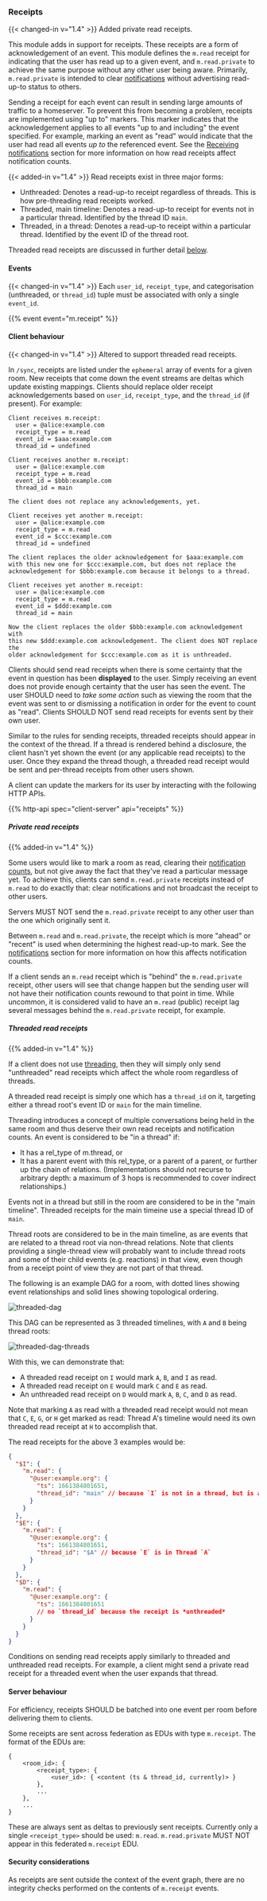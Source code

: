 
### Receipts

{{< changed-in v="1.4" >}} Added private read receipts.

This module adds in support for receipts. These receipts are a form of
acknowledgement of an event. This module defines the `m.read` receipt
for indicating that the user has read up to a given event, and `m.read.private`
to achieve the same purpose without any other user being aware. Primarily,
`m.read.private` is intended to clear [notifications](#receiving-notifications)
without advertising read-up-to status to others.

Sending a receipt for each event can result in sending large amounts of
traffic to a homeserver. To prevent this from becoming a problem,
receipts are implemented using "up to" markers. This marker indicates
that the acknowledgement applies to all events "up to and including" the
event specified. For example, marking an event as "read" would indicate
that the user had read all events *up to* the referenced event. See the
[Receiving notifications](#receiving-notifications) section for more
information on how read receipts affect notification counts.

{{< added-in v="1.4" >}} Read receipts exist in three major forms:
* Unthreaded: Denotes a read-up-to receipt regardless of threads. This is how
  pre-threading read receipts worked.
* Threaded, main timeline: Denotes a read-up-to receipt for events not in a
  particular thread. Identified by the thread ID `main`.
* Threaded, in a thread: Denotes a read-up-to receipt within a particular
  thread. Identified by the event ID of the thread root.

Threaded read receipts are discussed in further detail [below](#threaded-read-receipts).

#### Events

{{< changed-in v="1.4" >}} Each `user_id`, `receipt_type`, and categorisation
(unthreaded, or `thread_id`) tuple must be associated with only a single
`event_id`.

{{% event event="m.receipt" %}}

#### Client behaviour

{{< changed-in v="1.4" >}} Altered to support threaded read receipts.

In `/sync`, receipts are listed under the `ephemeral` array of events
for a given room. New receipts that come down the event streams are
deltas which update existing mappings. Clients should replace older
receipt acknowledgements based on `user_id`, `receipt_type`, and the
`thread_id` (if present).
For example:

    Client receives m.receipt:
      user = @alice:example.com
      receipt_type = m.read
      event_id = $aaa:example.com
      thread_id = undefined

    Client receives another m.receipt:
      user = @alice:example.com
      receipt_type = m.read
      event_id = $bbb:example.com
      thread_id = main

    The client does not replace any acknowledgements, yet.

    Client receives yet another m.receipt:
      user = @alice:example.com
      receipt_type = m.read
      event_id = $ccc:example.com
      thread_id = undefined

    The client replaces the older acknowledgement for $aaa:example.com
    with this new one for $ccc:example.com, but does not replace the
    acknowledgement for $bbb:example.com because it belongs to a thread.

    Client receives yet another m.receipt:
      user = @alice:example.com
      receipt_type = m.read
      event_id = $ddd:example.com
      thread_id = main

    Now the client replaces the older $bbb:example.com acknowledgement with
    this new $ddd:example.com acknowledgement. The client does NOT replace the
    older acknowledgement for $ccc:example.com as it is unthreaded.

Clients should send read receipts when there is some certainty that the
event in question has been **displayed** to the user. Simply receiving
an event does not provide enough certainty that the user has seen the
event. The user SHOULD need to *take some action* such as viewing the
room that the event was sent to or dismissing a notification in order
for the event to count as "read". Clients SHOULD NOT send read receipts
for events sent by their own user.

Similar to the rules for sending receipts, threaded receipts should appear
in the context of the thread. If a thread is rendered behind a disclosure,
the client hasn't yet shown the event (or any applicable read receipts)
to the user. Once they expand the thread though, a threaded read receipt
would be sent and per-thread receipts from other users shown.

A client can update the markers for its user by interacting with the
following HTTP APIs.

{{% http-api spec="client-server" api="receipts" %}}

##### Private read receipts

{{% added-in v="1.4" %}}

Some users would like to mark a room as read, clearing their [notification counts](#receiving-notifications),
but not give away the fact that they've read a particular message yet. To
achieve this, clients can send `m.read.private` receipts instead of `m.read`
to do exactly that: clear notifications and not broadcast the receipt to
other users.

Servers MUST NOT send the `m.read.private` receipt to any other user than the
one which originally sent it.

Between `m.read` and `m.read.private`, the receipt which is more "ahead" or
"recent" is used when determining the highest read-up-to mark. See the
[notifications](#receiving-notifications) section for more information on
how this affects notification counts.

If a client sends an `m.read` receipt which is "behind" the `m.read.private`
receipt, other users will see that change happen but the sending user will
not have their notification counts rewound to that point in time. While
uncommon, it is considered valid to have an `m.read` (public) receipt lag
several messages behind the `m.read.private` receipt, for example.

##### Threaded read receipts

{{% added-in v="1.4" %}}

If a client does not use [threading](#threading), then they will simply only
send "unthreaded" read receipts which affect the whole room regardless of threads.

A threaded read receipt is simply one which has a `thread_id` on it, targeting
either a thread root's event ID or `main` for the main timeline.

Threading introduces a concept of multiple conversations being held in the same
room and thus deserve their own read receipts and notification counts. An event is
considered to be "in a thread" if:

* It has a rel_type of m.thread, or
* It has a parent event with this rel_type, or a parent of a parent, or further
  up the chain of relations. (Implementations should not recurse to arbitrary
  depth: a maximum of 3 hops is recommended to cover indirect relationships.)

Events not in a thread but still in the room are considered to be in the "main
timeline". Threaded receipts for the main timeine use a special thread ID of
`main`.

Thread roots are considered to be in the main timeline, as are events that are
related to a thread root via non-thread relations. Note that clients providing a
single-thread view will probably want to include thread roots and some of their
child events (e.g. reactions) in that view, even though from a receipt point of
view they are not part of that thread.

The following is an example DAG for a room, with dotted lines showing event
relationships and solid lines showing topological ordering.

![threaded-dag](/diagrams/threaded-dag.png)

This DAG can be represented as 3 threaded timelines, with `A` and `B` being thread
roots:

![threaded-dag-threads](/diagrams/threaded-dag-threads.png)

With this, we can demonstrate that:
* A threaded read receipt on `I` would mark `A`, `B`, and `I` as read.
* A threaded read receipt on `E` would mark `C` and `E` as read.
* An unthreaded read receipt on `D` would mark `A`, `B`, `C`, and `D` as read.

Note that marking `A` as read with a threaded read receipt would not mean
that `C`, `E`, `G`, or `H` get marked as read: Thread A's timeline would need
its own threaded read receipt at `H` to accomplish that.

The read receipts for the above 3 examples would be:

```json
{
  "$I": {
    "m.read": {
      "@user:example.org": {
        "ts": 1661384801651,
        "thread_id": "main" // because `I` is not in a thread, but is a threaded receipt
      }
    }
  },
  "$E": {
    "m.read": {
      "@user:example.org": {
        "ts": 1661384801651,
        "thread_id": "$A" // because `E` is in Thread `A`
      }
    }
  },
  "$D": {
    "m.read": {
      "@user:example.org": {
        "ts": 1661384801651
        // no `thread_id` because the receipt is *unthreaded*
      }
    }
  }
}
```

Conditions on sending read receipts apply similarly to threaded and unthreaded read
receipts. For example, a client might send a private read receipt for a threaded
event when the user expands that thread.

#### Server behaviour

For efficiency, receipts SHOULD be batched into one event per room
before delivering them to clients.

Some receipts are sent across federation as EDUs with type `m.receipt`. The
format of the EDUs are:

```
{
    <room_id>: {
        <receipt_type>: {
            <user_id>: { <content (ts & thread_id, currently)> }
        },
        ...
    },
    ...
}
```

These are always sent as deltas to previously sent receipts. Currently
only a single `<receipt_type>` should be used: `m.read`. `m.read.private`
MUST NOT appear in this federated `m.receipt` EDU.

#### Security considerations

As receipts are sent outside the context of the event graph, there are
no integrity checks performed on the contents of `m.receipt` events.
